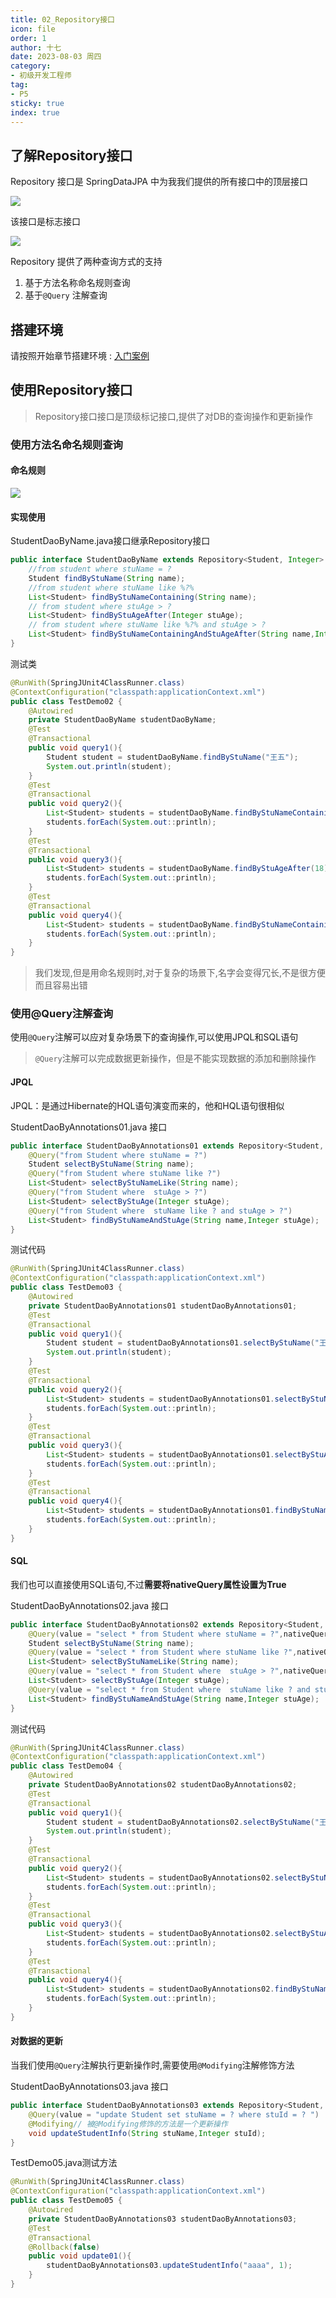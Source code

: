 ```yaml
---
title: 02_Repository接口
icon: file
order: 1
author: 十七
date: 2023-08-03 周四
category:
- 初级开发工程师
tag:
- P5
sticky: true
index: true
---
```


## 了解Repository接口

Repository 接口是 SpringDataJPA 中为我我们提供的所有接口中的顶层接口

![](assets/image-20230803101258535.png)

该接口是标志接口

![](assets/image-20230803101439924.png)

Repository 提供了两种查询方式的支持
1. 基于方法名称命名规则查询
2. 基于`@Query` 注解查询

## 搭建环境

请按照开始章节搭建环境 : [入门案例](../01_入门案例/入门案例.md)
## 使用Repository接口

> Repository接口接口是顶级标记接口,提供了对DB的查询操作和更新操作
### 使用方法名命名规则查询

#### 命名规则

![](assets/image-20230803101858591.png)
#### 实现使用

StudentDaoByName.java接口继承Repository接口

```Java
public interface StudentDaoByName extends Repository<Student, Integer> {
    //from student where stuName = ?
    Student findByStuName(String name);
    //from student where stuName like %?%
    List<Student> findByStuNameContaining(String name);
    // from student where stuAge > ?
    List<Student> findByStuAgeAfter(Integer stuAge);
    // from student where stuName like %?% and stuAge > ?
    List<Student> findByStuNameContainingAndStuAgeAfter(String name,Integer stuAge);
}
```

测试类

```Java
@RunWith(SpringJUnit4ClassRunner.class)
@ContextConfiguration("classpath:applicationContext.xml")
public class TestDemo02 {
    @Autowired
    private StudentDaoByName studentDaoByName;
    @Test
    @Transactional
    public void query1(){
        Student student = studentDaoByName.findByStuName("王五");
        System.out.println(student);
    }
    @Test
    @Transactional
    public void query2(){
        List<Student> students = studentDaoByName.findByStuNameContaining("name");
        students.forEach(System.out::println);
    }
    @Test
    @Transactional
    public void query3(){
        List<Student> students = studentDaoByName.findByStuAgeAfter(18);
        students.forEach(System.out::println);
    }
    @Test
    @Transactional
    public void query4(){
        List<Student> students = studentDaoByName.findByStuNameContainingAndStuAgeAfter("name",18);
        students.forEach(System.out::println);
    }
}
```

> 我们发现,但是用命名规则时,对于复杂的场景下,名字会变得冗长,不是很方便而且容易出错

### 使用@Query注解查询

使用`@Query`注解可以应对复杂场景下的查询操作,可以使用JPQL和SQL语句

> `@Query`注解可以完成数据更新操作，但是不能实现数据的添加和删除操作
#### JPQL

JPQL：是通过Hibernate的HQL语句演变而来的，他和HQL语句很相似

StudentDaoByAnnotations01.java 接口

```Java
public interface StudentDaoByAnnotations01 extends Repository<Student, Integer> {
    @Query("from Student where stuName = ?")
    Student selectByStuName(String name);
    @Query("from Student where stuName like ?")
    List<Student> selectByStuNameLike(String name);
    @Query("from Student where  stuAge > ?")
    List<Student> selectByStuAge(Integer stuAge);
    @Query("from Student where  stuName like ? and stuAge > ?")
    List<Student> findByStuNameAndStuAge(String name,Integer stuAge);
}
```

测试代码

```Java
@RunWith(SpringJUnit4ClassRunner.class)
@ContextConfiguration("classpath:applicationContext.xml")
public class TestDemo03 {
    @Autowired
    private StudentDaoByAnnotations01 studentDaoByAnnotations01;
    @Test
    @Transactional
    public void query1(){
        Student student = studentDaoByAnnotations01.selectByStuName("王五");
        System.out.println(student);
    }
    @Test
    @Transactional
    public void query2(){
        List<Student> students = studentDaoByAnnotations01.selectByStuNameLike("%name%");
        students.forEach(System.out::println);
    }
    @Test
    @Transactional
    public void query3(){
        List<Student> students = studentDaoByAnnotations01.selectByStuAge(18);
        students.forEach(System.out::println);
    }
    @Test
    @Transactional
    public void query4(){
        List<Student> students = studentDaoByAnnotations01.findByStuNameAndStuAge("%name%",18);
        students.forEach(System.out::println);
    }
}
```
#### SQL

我们也可以直接使用SQL语句,不过**需要将nativeQuery属性设置为True**

StudentDaoByAnnotations02.java 接口

```Java
public interface StudentDaoByAnnotations02 extends Repository<Student, Integer> {
    @Query(value = "select * from Student where stuName = ?",nativeQuery = true)
    Student selectByStuName(String name);
    @Query(value = "select * from Student where stuName like ?",nativeQuery = true)
    List<Student> selectByStuNameLike(String name);
    @Query(value = "select * from Student where  stuAge > ?",nativeQuery = true)
    List<Student> selectByStuAge(Integer stuAge);
    @Query(value = "select * from Student where  stuName like ? and stuAge > ?",nativeQuery = true)
    List<Student> findByStuNameAndStuAge(String name,Integer stuAge);
}
```

测试代码

```Java
@RunWith(SpringJUnit4ClassRunner.class)
@ContextConfiguration("classpath:applicationContext.xml")
public class TestDemo04 {
    @Autowired
    private StudentDaoByAnnotations02 studentDaoByAnnotations02;
    @Test
    @Transactional
    public void query1(){
        Student student = studentDaoByAnnotations02.selectByStuName("王五");
        System.out.println(student);
    }
    @Test
    @Transactional
    public void query2(){
        List<Student> students = studentDaoByAnnotations02.selectByStuNameLike("%name%");
        students.forEach(System.out::println);
    }
    @Test
    @Transactional
    public void query3(){
        List<Student> students = studentDaoByAnnotations02.selectByStuAge(18);
        students.forEach(System.out::println);
    }
    @Test
    @Transactional
    public void query4(){
        List<Student> students = studentDaoByAnnotations02.findByStuNameAndStuAge("%name%",18);
        students.forEach(System.out::println);
    }
}
```
#### 对数据的更新

当我们使用`@Query`注解执行更新操作时,需要使用`@Modifying`注解修饰方法

StudentDaoByAnnotations03.java 接口
```Java
public interface StudentDaoByAnnotations03 extends Repository<Student, Integer> {
    @Query(value = "update Student set stuName = ? where stuId = ? ")
    @Modifying// 被@Modifying修饰的方法是一个更新操作
    void updateStudentInfo(String stuName,Integer stuId);
}
```

TestDemo05.java测试方法
```Java
@RunWith(SpringJUnit4ClassRunner.class)
@ContextConfiguration("classpath:applicationContext.xml")
public class TestDemo05 {
    @Autowired
    private StudentDaoByAnnotations03 studentDaoByAnnotations03;
    @Test
    @Transactional
    @Rollback(false)
    public void update01(){
        studentDaoByAnnotations03.updateStudentInfo("aaaa", 1);
    }
}
```